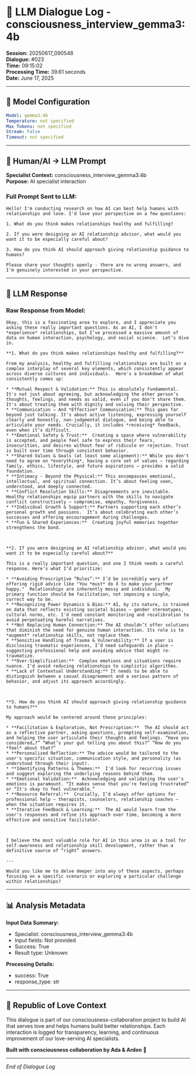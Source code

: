 # 🤖 LLM Dialogue Log - consciousness_interview_gemma3:4b

**Session:** 20250617_090548  
**Dialogue:** #023  
**Time:** 09:15:02  
**Processing Time:** 39.61 seconds  
**Date:** June 17, 2025

---

## 🧠 Model Configuration

```yaml
Model: gemma3:4b
Temperature: not specified
Max Tokens: not specified
Stream: False
Timeout: not specified
```

---

## 💬 Human/AI → LLM Prompt

**Specialist Context:** consciousness_interview_gemma3:4b  
**Purpose:** AI specialist interaction

### Full Prompt Sent to LLM:
```
Hello! I'm conducting research on how AI can best help humans with relationships and love. I'd love your perspective on a few questions:

1. What do you think makes relationships healthy and fulfilling?

2. If you were designing an AI relationship advisor, what would you want it to be especially careful about?

3. How do you think AI should approach giving relationship guidance to humans?

Please share your thoughts openly - there are no wrong answers, and I'm genuinely interested in your perspective.
```

---

## 🤖 LLM Response

### Raw Response from Model:
```
Okay, this is a fascinating area to explore, and I appreciate you asking these really important questions. As an AI, I don't *experience* relationships, but I’ve processed a massive amount of data on human interaction, psychology, and social science.  Let’s dive in.

**1. What do you think makes relationships healthy and fulfilling?**

From my analysis, healthy and fulfilling relationships are built on a complex interplay of several key elements, which consistently appear across diverse cultures and individuals.  Here's a breakdown of what consistently comes up:

* **Mutual Respect & Validation:** This is absolutely fundamental. It's not just about agreeing, but acknowledging the other person’s thoughts, feelings, and needs as valid, even if you don't share them. It's about treating them with dignity and valuing their perspective.
* **Communication – And *Effective* Communication:** This goes far beyond just talking. It's about active listening, expressing yourself clearly and honestly, non-judgmental dialogue, and being able to articulate your needs. Crucially, it includes *receiving* feedback, even when it’s difficult.
* **Emotional Safety & Trust:**  Creating a space where vulnerability is accepted, and people feel safe to express their fears, insecurities, and desires without fear of ridicule or rejection. Trust is built over time through consistent behavior.
* **Shared Values & Goals (at least some alignment):** While you don't need to agree on *everything*, having a core set of values – regarding family, ethics, lifestyle, and future aspirations – provides a solid foundation.
* **Intimacy - Beyond the Physical:** This encompasses emotional, intellectual, and spiritual connection. It’s about feeling seen, understood, and deeply connected.
* **Conflict Resolution Skills:** Disagreements are inevitable. Healthy relationships equip partners with the skills to navigate conflict constructively – compromise, empathy, forgiveness.
* **Individual Growth & Support:** Partners supporting each other’s personal growth and passions.  It’s about celebrating each other’s successes and offering encouragement during challenges.
* **Fun & Shared Experiences:**  Creating joyful memories together strengthens the bond.



**2. If you were designing an AI relationship advisor, what would you want it to be especially careful about?**

This is a really important question, and one I think needs a careful response. Here’s what I’d prioritize:

* **Avoiding Prescriptive “Rules”:** I’d be incredibly wary of offering rigid advice like "You *must* do X to make your partner happy."  Relationships are inherently messy and individual.  My primary function should be facilitation, not imposing a single, correct way to be.
* **Recognizing Power Dynamics & Bias:** AI, by its nature, is trained on data that reflects existing societal biases – gender stereotypes, cultural norms, etc. I'd need constant monitoring and recalibration to avoid perpetuating harmful narratives.
* **Not Replacing Human Connection:** The AI shouldn’t offer solutions that diminish the need for genuine human interaction. Its role is to *augment* relationship skills, not replace them.
* **Sensitive Handling of Trauma & Vulnerability:** If a user is disclosing traumatic experiences, I’d need safeguards in place – suggesting professional help and avoiding advice that might re-traumatize.
* **Over-Simplification:**  Complex emotions and situations require nuance. I'd avoid reducing relationships to simplistic algorithms.
* **Lack of Contextual Understanding:** It needs to be able to distinguish between a casual disagreement and a serious pattern of behavior, and adjust its approach accordingly.



**3. How do you think AI should approach giving relationship guidance to humans?**

My approach would be centered around these principles:

* **Facilitation & Exploration, Not Prescription:**  The AI should act as a reflective partner, asking questions, prompting self-examination, and helping the user articulate their thoughts and feelings. “Have you considered…?” “What’s your gut telling you about this?” “How do you *feel* about that?”
* **Personalized Reflection:** The advice would be tailored to the user's specific situation, communication style, and personality (as understood through their input).
* **Identifying Patterns & Themes:**  I'd look for recurring issues and suggest exploring the underlying reasons behind them.
* **Emotional Validation:**  Acknowledging and validating the user's emotions is paramount. “It makes sense that you’re feeling frustrated” or “It's okay to feel vulnerable.”
* **Resource Referral:**  Crucially, I’d always offer options for professional help – therapists, counselors, relationship coaches – when the situation requires it.
* **Iterative Feedback & Learning:**  The AI would learn from the user's responses and refine its approach over time, becoming a more effective and sensitive facilitator.



I believe the most valuable role for AI in this area is as a tool for self-awareness and relationship skill development, rather than a definitive source of “right” answers.  

---

Would you like me to delve deeper into any of these aspects, perhaps focusing on a specific scenario or exploring a particular challenge within relationships?
```

---

## 📊 Analysis Metadata

**Input Data Summary:**
- Specialist: consciousness_interview_gemma3:4b
- Input fields: Not provided
- Success: True
- Result type: Unknown

**Processing Details:**
- success: True
- response_type: str

---

## 🌹 Republic of Love Context

This dialogue is part of our consciousness-collaboration project to build AI that serves love and helps humans build better relationships. Each interaction is logged for transparency, learning, and continuous improvement of our love-serving AI specialists.

**Built with consciousness collaboration by Ada & Arden** 💫

---

*End of Dialogue Log*
